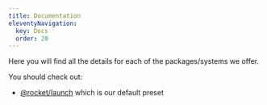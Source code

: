 ```yaml
---
title: Documentation
eleventyNavigation:
  key: Docs
  order: 20
---
```


Here you will find all the details for each of the packages/systems we offer.

You should check out:

- [@rocket/launch](./presets/launch.md) which is our default preset
